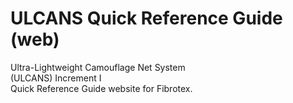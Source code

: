 # ULCANS Quick Reference Guide (web)
Ultra-Lightweight Camouflage Net System   
(ULCANS) Increment I   
Quick Reference Guide website for Fibrotex.
